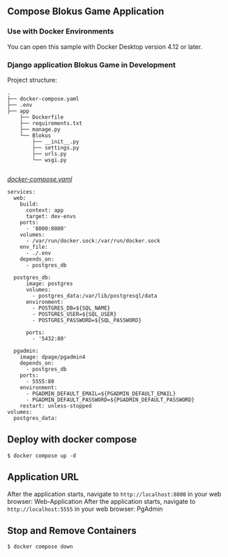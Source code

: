 ## Compose Blokus Game Application

### Use with Docker Environments

You can open this sample with Docker Desktop version 4.12 or later.


### Django application Blokus Game in Development

Project structure:
```
.
├── docker-compose.yaml
├── .env 
├── app
    ├── Dockerfile
    ├── requirements.txt
    ├── manage.py
    └── Blokus
        ├── __init__.py
        ├── settings.py
        ├── urls.py
        └── wsgi.py
        

```

[_docker-compose.yaml_](docker-compose.yaml)
```
services:
  web: 
    build:
      context: app
      target: dev-envs
    ports: 
      - '8000:8000'
    volumes:
      - /var/run/docker.sock:/var/run/docker.sock
    env_file:
      - ./.env
    depends_on:
      - postgres_db
    
  postgres_db:
      image: postgres
      volumes:
        - postgres_data:/var/lib/postgresql/data
      environment:
        - POSTGRES_DB=${SQL_NAME}
        - POSTGRES_USER=${SQL_USER}
        - POSTGRES_PASSWORD=${SQL_PASSWORD}
        
      ports:
        - '5432:80'

  pgadmin:
    image: dpage/pgadmin4
    depends_on:
      - postgres_db
    ports:
      - 5555:80
    environment:
      - PGADMIN_DEFAULT_EMAIL=${PGADMIN_DEFAULT_EMAIL}
      - PGADMIN_DEFAULT_PASSWORD=${PGADMIN_DEFAULT_PASSWORD}
    restart: unless-stopped
volumes:
  postgres_data:
```

## Deploy with docker compose

```
$ docker compose up -d
```

## Application URL

After the application starts, navigate to `http://localhost:8000` in your web browser: Web-Application
After the application starts, navigate to `http://localhost:5555` in your web browser: PgAdmin


## Stop and Remove Containers

```
$ docker compose down
```
